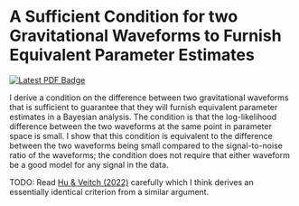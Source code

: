 # A Sufficient Condition for two Gravitational Waveforms to Furnish Equivalent Parameter Estimates

[![Latest PDF Badge](https://img.shields.io/badge/PDF-latest-orange.svg?style=flat)](https://github.com/farr/tlb/blob/main-pdf/tlb.pdf)

I derive a condition on the difference between two gravitational waveforms that is sufficient to guarantee that they will furnish equivalent parameter estimates in a Bayesian analysis.  The condition is that the log-likelihood difference between the two waveforms at the same point in parameter space is small.  I show that this condition is equivalent to the difference between the two waveforms being small compared to the signal-to-noise ratio of the waveforms; the condition does not require that either waveform be a good model for any signal in the data.

TODO: Read [Hu & Veitch (2022)](https://arxiv.org/abs/2205.08448) carefully which I think derives an essentially identical criterion from a similar argument.
